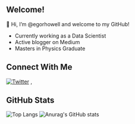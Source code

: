 ## Welcome!
👋 Hi, I’m @egorhowell and welcome to my GitHub!

- Currently working as a Data Scientist
- Active blogger on Medium
- Masters in Physics Graduate

## Connect With Me
[![Twitter][1.1]][1] , 


[1.1]: http://i.imgur.com/tXSoThF.png (twitter icon with padding)
[1]: http://www.twitter.com/egorhowell

## GitHub Stats
 ![Top Langs](https://github-readme-stats.vercel.app/api/top-langs/?username=egorhowell&layout=compact&card_width=445&theme=graywhite)
 ![Anurag's GitHub stats](https://github-readme-stats.vercel.app/api?username=egorhowell&show_icons=true&theme=default&hide=contribs&card_width=200)
